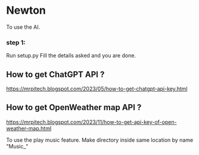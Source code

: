 # Newton
To use the AI.

### step 1: 
Run setup.py
Fill the details asked and you are done. 

## How to get ChatGPT API ?
https://mrpitech.blogspot.com/2023/05/how-to-get-chatgpt-api-key.html

## How to get OpenWeather map API ?
https://mrpitech.blogspot.com/2023/11/how-to-get-api-key-of-open-weather-map.html

To use the play music feature.
Make directory inside same location by name "Music_"

